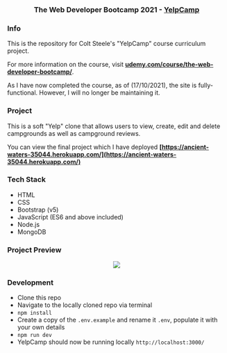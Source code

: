 <h3 align="center">The Web Developer Bootcamp 2021 - <a href="https://www.udemy.com/course/the-web-developer-bootcamp/">YelpCamp</a></h3>

### Info

This is the repository for Colt Steele's "YelpCamp" course curriculum project.

For more information on the course, visit __[udemy.com/course/the-web-developer-bootcamp/](https://www.udemy.com/course/the-web-developer-bootcamp/)__.

As I have now completed the course, as of (17/10/2021), the site is fully-functional. However, I will no longer be maintaining it.

### Project

This is a soft "Yelp" clone that allows users to view, create, edit and delete campgrounds as well as campground reviews. 

You can view the final project which I have deployed __[https://ancient-waters-35044.herokuapp.com/](https://ancient-waters-35044.herokuapp.com/)__

### Tech Stack

- HTML
- CSS
- Bootstrap (v5)
- JavaScript (ES6 and above included)
- Node.js
- MongoDB

### Project Preview

<p align="center">
    <img src="https://i.imgur.com/jq8giE2.gif">
</p>

### Development

- Clone this repo
- Navigate to the locally cloned repo via terminal
- `npm install`
- Create a copy of the `.env.example` and rename it `.env`, populate it with your own details
- `npm run dev`
- YelpCamp should now be running locally `http://localhost:3000/`